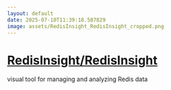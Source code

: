 ```yaml
---
layout: default
date: 2025-07-10T11:39:18.587829
image: assets/RedisInsight_RedisInsight_cropped.png
---
```


# [RedisInsight/RedisInsight](https://github.com/RedisInsight/RedisInsight)

visual tool for managing and analyzing Redis data
